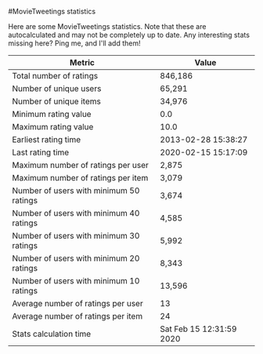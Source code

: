 #MovieTweetings statistics

Here are some MovieTweetings statistics. Note that these are autocalculated and may not be completely up to date. Any interesting stats missing here? Ping me, and I'll add them!

Metric | Value
--- | ---
Total number of ratings                 | 846,186
Number of unique users                  | 65,291
Number of unique items                  | 34,976
Minimum rating value                    | 0.0
Maximum rating value                    | 10.0
Earliest rating time                    | 2013-02-28 15:38:27
Last rating time                        | 2020-02-15 15:17:09
Maximum number of ratings per user      | 2,875
Maximum number of ratings per item      | 3,079
Number of users with minimum 50 ratings | 3,674
Number of users with minimum 40 ratings | 4,585
Number of users with minimum 30 ratings | 5,992
Number of users with minimum 20 ratings | 8,343
Number of users with minimum 10 ratings | 13,596
Average number of ratings per user      | 13
Average number of ratings per item      | 24
Stats calculation time                  | Sat Feb 15 12:31:59 2020

